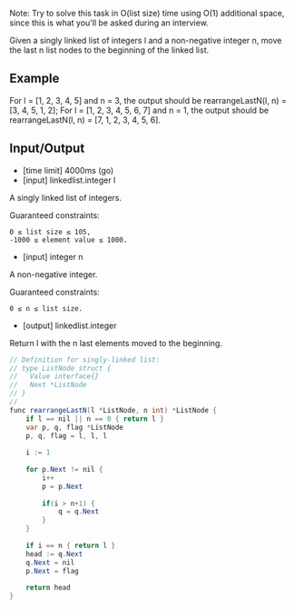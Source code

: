 Note: Try to solve this task in O(list size) time using O(1) additional space, since this is what you'll be asked during an interview.

Given a singly linked list of integers l and a non-negative integer n, move the last n list nodes to the beginning of the linked list.

## Example

For l = [1, 2, 3, 4, 5] and n = 3, the output should be
rearrangeLastN(l, n) = [3, 4, 5, 1, 2];
For l = [1, 2, 3, 4, 5, 6, 7] and n = 1, the output should be
rearrangeLastN(l, n) = [7, 1, 2, 3, 4, 5, 6].
## Input/Output

- [time limit] 4000ms (go)
- [input] linkedlist.integer l

A singly linked list of integers.

Guaranteed constraints:
```
0 ≤ list size ≤ 105,
-1000 ≤ element value ≤ 1000.
```

- [input] integer n

A non-negative integer.

Guaranteed constraints:
```
0 ≤ n ≤ list size.
```

- [output] linkedlist.integer

Return l with the n last elements moved to the beginning.

```java
// Definition for singly-linked list:
// type ListNode struct {
//   Value interface{}
//   Next *ListNode
// }
//
func rearrangeLastN(l *ListNode, n int) *ListNode {
    if l == nil || n == 0 { return l }
    var p, q, flag *ListNode
    p, q, flag = l, l, l
    
    i := 1
    
    for p.Next != nil {
        i++
        p = p.Next
        
        if(i > n+1) {
            q = q.Next
        }
    }
    
    if i == n { return l }
    head := q.Next
    q.Next = nil
    p.Next = flag
    
    return head
}
```
